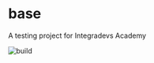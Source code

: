 # base
A testing project for Integradevs Academy

![build](https://github.com/actions/base/workflows/CI/badge.svg?branch=master)
